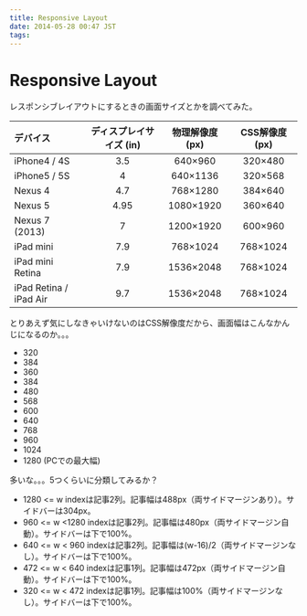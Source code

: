 ```yaml
---
title: Responsive Layout
date: 2014-05-28 00:47 JST
tags:
---
```


# Responsive Layout

レスポンシブレイアウトにするときの画面サイズとかを調べてみた。

| デバイス               | ディスプレイサイズ (in) | 物理解像度 (px) | CSS解像度 (px) |
|:-----------------------|:-----------------------:|:---------------:|:--------------:|
| iPhone4 / 4S           | 3.5                     | 640×960        | 320×480       |
| iPhone5 / 5S           | 4                       | 640×1136       | 320×568       |
| Nexus 4                | 4.7                     | 768×1280       | 384×640       |
| Nexus 5                | 4.95                    | 1080×1920      | 360×640       |
| Nexus 7 (2013)         | 7                       | 1200×1920      | 600×960       |
| iPad mini              | 7.9                     | 768×1024       | 768×1024      |
| iPad mini Retina       | 7.9                     | 1536×2048      | 768×1024      |
| iPad Retina / iPad Air | 9.7                     | 1536×2048      | 768×1024      |

とりあえず気にしなきゃいけないのはCSS解像度だから、画面幅はこんなかんじになるのか。。。

* 320
* 384
* 360
* 384
* 480
* 568
* 600
* 640
* 768
* 960
* 1024
* 1280 (PCでの最大幅)

多いな。。。5つくらいに分類してみるか？

* 1280 <= w      indexは記事2列。記事幅は488px（両サイドマージンあり）。サイドバーは304px。
* 960 <= w <1280 indexは記事2列。記事幅は480px（両サイドマージン自動）。サイドバーは下で100%。
* 640 <= w < 960 indexは記事2列。記事幅は(w-16)/2（両サイドマージンなし）。サイドバーは下で100%。
* 472 <= w < 640 indexは記事1列。記事幅は472px（両サイドマージン自動）。サイドバーは下で100%。
* 320 <= w < 472 indexは記事1列。記事幅は100%（両サイドマージンなし）。サイドバーは下で100%。
